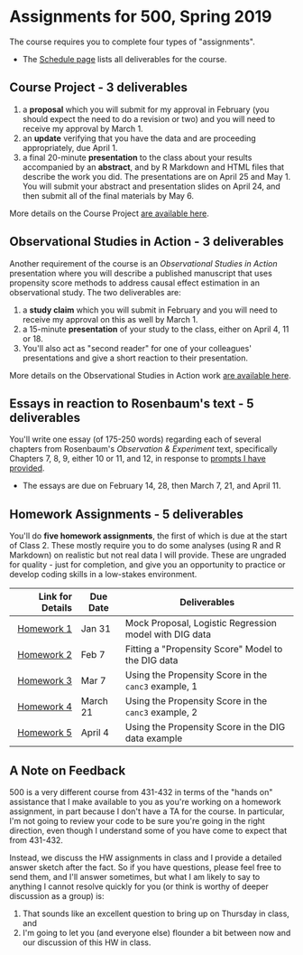 # Assignments for 500, Spring 2019

The course requires you to complete four types of "assignments". 

- The [Schedule page](https://github.com/THOMASELOVE/2019-500/blob/master/SCHEDULE.md) lists all deliverables for the course.

## Course Project - 3 deliverables

1. a **proposal** which you will submit for my approval in February (you should expect the need to do a revision or two) and you will need to receive my approval by March 1.
2. an **update** verifying that you have the data and are proceeding appropriately, due April 1.
3. a final 20-minute **presentation** to the class about your results accompanied by an **abstract**, and by R Markdown and HTML files that describe the work you did. The presentations are on April 25 and May 1. You will submit your abstract and presentation slides on April 24, and then submit all of the final materials by May 6.

More details on the Course Project [are available here](https://github.com/THOMASELOVE/2019-500/tree/master/projects).

## Observational Studies in Action - 3 deliverables

Another requirement of the course is an *Observational Studies in Action* presentation where you will describe a published manuscript that uses propensity score methods to address causal effect estimation in an observational study. The two deliverables are:

1. a **study claim** which you will submit in February and you will need to receive my approval on this as well by March 1.
2. a 15-minute **presentation** of your study to the class, either on April 4, 11 or 18.
3. You'll also act as "second reader" for one of your colleagues' presentations and give a short reaction to their presentation.

More details on the Observational Studies in Action work [are available here](https://github.com/THOMASELOVE/2019-500/tree/master/assignments/OSIA).

## Essays in reaction to Rosenbaum's text - 5 deliverables

You'll write one essay (of 175-250 words) regarding each of several chapters from Rosenbaum's *Observation & Experiment* text, specifically Chapters 7, 8, 9, either 10 or 11, and 12, in response to [prompts I have provided](https://github.com/THOMASELOVE/2019-500/blob/master/assignments/essayprompts.md). 

- The essays are due on February 14, 28, then March 7, 21, and April 11. 

## Homework Assignments - 5 deliverables

You'll do **five homework assignments**, the first of which is due at the start of Class 2. These mostly require you to do some analyses (using R and R Markdown) on realistic but not real data I will provide. These are ungraded for quality - just for completion, and give you an opportunity to practice or develop coding skills in a low-stakes environment. 

Link for Details   | Due Date | Deliverables
-----------: | -------- | --------------------------------------------------------------------------
[Homework 1](https://github.com/THOMASELOVE/2019-500/tree/master/assignments/homework1) | Jan 31 | Mock Proposal, Logistic Regression model with DIG data
[Homework 2](https://github.com/THOMASELOVE/2019-500/tree/master/assignments/homework2) | Feb 7 | Fitting a "Propensity Score" Model to the DIG data
[Homework 3](https://github.com/THOMASELOVE/2019-500/tree/master/assignments/homework3) | Mar 7 | Using the Propensity Score in the `canc3` example, 1
[Homework 4](https://github.com/THOMASELOVE/2019-500/tree/master/assignments/homework4) | March 21 | Using the Propensity Score in the `canc3` example, 2
[Homework 5](https://github.com/THOMASELOVE/2019-500/tree/master/assignments/homework5) | April 4 | Using the Propensity Score in the DIG data example

## A Note on Feedback

500 is a very different course from 431-432 in terms of the "hands on" assistance that I make available to you as you're working on a homework assignment, in part because I don't have a TA for the course. In particular, I'm not going to review your code to be sure you're going in the right direction, even though I understand some of you have come to expect that from 431-432.

Instead, we discuss the HW assignments in class and I provide a detailed answer sketch after the fact. So if you have questions, please feel free to send them, and I'll answer sometimes, but what I am likely to say to anything I cannot resolve quickly for you (or think is worthy of deeper discussion as a group) is: 

1. That sounds like an excellent question to bring up on Thursday in class, and 
2. I'm going to let you (and everyone else) flounder a bit between now and our discussion of this HW in class.
